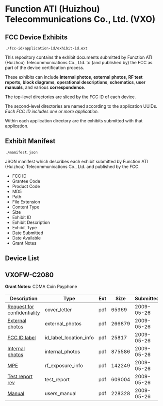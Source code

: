 # Function ATI (Huizhou) Telecommunications Co., Ltd. (VXO)
## FCC Device Exhibits

```
./fcc-id/application-id/exhibit-id.ext
```

This repository contains the exhibit documents submitted by Function ATI (Huizhou) Telecommunications Co., Ltd. to (and published by) the FCC as part of the device certification process.

These exhibits can include **internal photos**, **external photos**, **RF test reports**, **block diagrams**, **operational descriptions**, **schematics**, **user manuals**, and various **correspondence**.

The top-level directories are sliced by the FCC ID of each device.

The second-level directories are named according to the application UUIDs. *Each FCC ID includes one or more application.*

Within each application directory are the exhibits submitted with that application. 

## Exhibit Manifest

```
./manifest.json
```

JSON manifest which describes each exhibit submitted by Function ATI (Huizhou) Telecommunications Co., Ltd. and published by the FCC.

- FCC ID
- Grantee Code
- Product Code
- MD5
- Path
- File Extension
- Content Type
- Size
- Exhibit ID
- Exhibit Description
- Exhibit Type
- Date Submitted
- Date Available
- Grant Notes

## Device List
## VXOFW-C2080
**Grant Notes:** CDMA Coin Payphone

| Description | Type | Ext | Size | Submitted | Available |
| ----------- | ---- | --- | ---- | --------- | --------- |
| [Request for confidentiality](VXOFW-C2080/49b5b915925ed792ec66e1ae95d94450/1115333.pdf) | cover_letter | pdf | 65969 | 2009-05-26 | 2009-06-16 |
| [External photos](VXOFW-C2080/49b5b915925ed792ec66e1ae95d94450/1115335.pdf) | external_photos | pdf | 266879 | 2009-05-26 | 2009-06-16 |
| [FCC ID label](VXOFW-C2080/49b5b915925ed792ec66e1ae95d94450/1115337.pdf) | id_label_location_info | pdf | 25817 | 2009-05-26 | 2009-06-16 |
| [Internal photos](VXOFW-C2080/49b5b915925ed792ec66e1ae95d94450/1115338.pdf) | internal_photos | pdf | 875586 | 2009-05-26 | 2009-06-16 |
| [MPE](VXOFW-C2080/49b5b915925ed792ec66e1ae95d94450/1115341.pdf) | rf_exposure_info | pdf | 142249 | 2009-05-26 | 2009-06-16 |
| [Test report rev](VXOFW-C2080/49b5b915925ed792ec66e1ae95d94450/1115343.pdf) | test_report | pdf | 609004 | 2009-05-26 | 2009-06-16 |
| [Manual](VXOFW-C2080/49b5b915925ed792ec66e1ae95d94450/1115344.pdf) | users_manual | pdf | 228328 | 2009-05-26 | 2009-06-16 |
